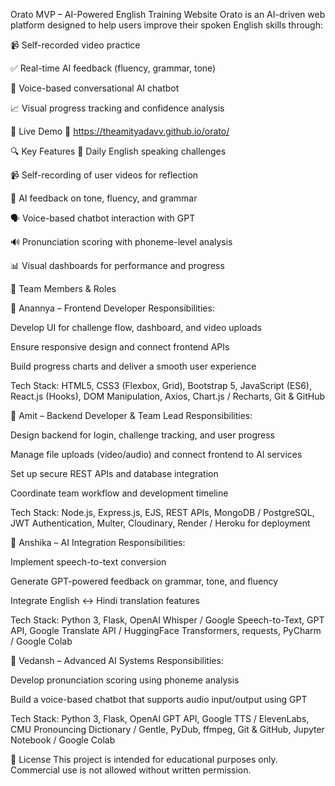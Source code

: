 Orato MVP – AI-Powered English Training Website
Orato is an AI-driven web platform designed to help users improve their spoken English skills through:

📹 Self-recorded video practice

✅ Real-time AI feedback (fluency, grammar, tone)

🧠 Voice-based conversational AI chatbot

📈 Visual progress tracking and confidence analysis

🚀 Live Demo
🔗 https://theamityadavv.github.io/orato/

🔍 Key Features
🎯 Daily English speaking challenges

📹 Self-recording of user videos for reflection

🧠 AI feedback on tone, fluency, and grammar

🗣️ Voice-based chatbot interaction with GPT

🔊 Pronunciation scoring with phoneme-level analysis

📊 Visual dashboards for performance and progress

👥 Team Members & Roles

🔹 Anannya – Frontend Developer
Responsibilities:

Develop UI for challenge flow, dashboard, and video uploads

Ensure responsive design and connect frontend APIs

Build progress charts and deliver a smooth user experience

Tech Stack:
HTML5, CSS3 (Flexbox, Grid), Bootstrap 5, JavaScript (ES6), React.js (Hooks), DOM Manipulation, Axios, Chart.js / Recharts, Git & GitHub

🔹 Amit – Backend Developer & Team Lead
Responsibilities:

Design backend for login, challenge tracking, and user progress

Manage file uploads (video/audio) and connect frontend to AI services

Set up secure REST APIs and database integration

Coordinate team workflow and development timeline

Tech Stack:
Node.js, Express.js, EJS, REST APIs, MongoDB / PostgreSQL, JWT Authentication, Multer, Cloudinary, Render / Heroku for deployment

🔹 Anshika – AI Integration
Responsibilities:

Implement speech-to-text conversion

Generate GPT-powered feedback on grammar, tone, and fluency

Integrate English ↔ Hindi translation features

Tech Stack:
Python 3, Flask, OpenAI Whisper / Google Speech-to-Text, GPT API, Google Translate API / HuggingFace Transformers, requests, PyCharm / Google Colab

🔹 Vedansh – Advanced AI Systems
Responsibilities:

Develop pronunciation scoring using phoneme analysis

Build a voice-based chatbot that supports audio input/output using GPT

Tech Stack:
Python 3, Flask, OpenAI GPT API, Google TTS / ElevenLabs, CMU Pronouncing Dictionary / Gentle, PyDub, ffmpeg, Git & GitHub, Jupyter Notebook / Google Colab



📄 License
This project is intended for educational purposes only. Commercial use is not allowed without written permission.

